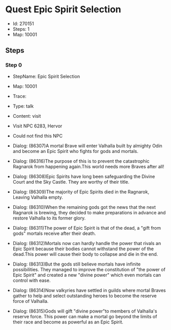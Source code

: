 # Quest Epic Spirit Selection

- Id: 270151
- Steps: 1
- Map: 10001

## Steps

### Step 0
- StepName:  Epic Spirit Selection
- Map:  10001
- Trace:  
- Type:  talk
- Content:  visit
- Visit NPC 6283, Hervor

- Could not find this NPC
- Dialog: (86307)A mortal Brave will enter Valhalla built by almighty Odin and become an Epic Spirit who fights for gods and mortals.
- Dialog: (86316)The purpose of this is to prevent the catastrophic Ragnarok from happening again.This world needs more Braves after all!
- Dialog: (86308)Epic Spirits have long been safeguarding the Divine Court and the Sky Castle. They are worthy of their title.
- Dialog: (86309)The majority of Epic Spirits died in the Ragnarok, Leaving Valhalla empty.
- Dialog: (86310)When the remaining gods got the news that the next Ragnarok is brewing, they decided to make preparations in advance and restore Valhalla to its former glory.
- Dialog: (86311)The power of Epic Spirit is that of the dead, a "gift from gods" mortals receive after their death.
- Dialog: (86312)Mortals now can hardly handle the power that rivals an Epic Spirit because their bodies cannot withstand the power of the dead.This power will cause their body to collapse and die in the end.
- Dialog: (86313)But the gods still believe mortals have infinite possibilities. They managed to improve the constitution of "the power of Epic Spirit" and created a new "divine power" which even mortals can control with ease.
- Dialog: (86314)Now valkyries have settled in guilds where mortal Braves gather to help and select outstanding heroes to become the reserve force of Valhalla.
- Dialog: (86315)Gods will gift "divine power"to members of Valhalla's reserve force. This power can make a mortal go beyond the limits of their race and become as powerful as an Epic Spirit.



